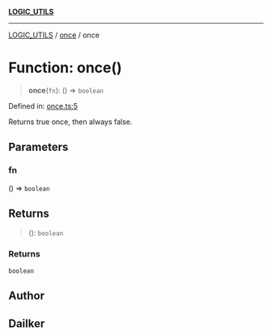 [**LOGIC_UTILS**](../../README.md)

***

[LOGIC_UTILS](../../README.md) / [once](../README.md) / once

# Function: once()

> **once**(`fn`): () => `boolean`

Defined in: [once.ts:5](https://github.com/dailker/everyutil/blob/9b590f3b464c4883aa51a0e840c616072d918dc8/src/logic/once.ts#L5)

Returns true once, then always false.

## Parameters

### fn

() => `boolean`

## Returns

> (): `boolean`

### Returns

`boolean`

## Author

## Dailker
